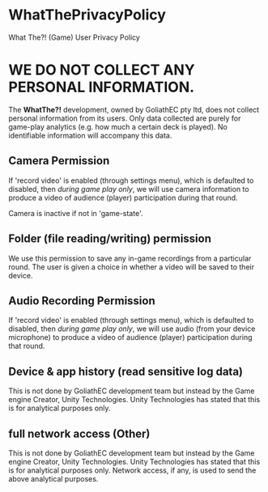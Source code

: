 # WhatThePrivacyPolicy
What The?! (Game) User Privacy Policy

# WE DO NOT COLLECT ANY PERSONAL INFORMATION. 

The **WhatThe?!** development, owned by GoliathEC pty ltd, does not collect personal information from its users. Only data collected are purely for game-play analytics (e.g. how much a certain deck is played). No identifiable information will accompany this data.

## Camera Permission

If 'record video' is enabled (through settings menu), which is defaulted to disabled, then *during game play only*, we will use camera information to produce a video of audience (player) participation during that round. 

Camera is inactive if not in 'game-state'.

## Folder (file reading/writing) permission

We use this permission to save any in-game recordings from a particular round. The user is given a choice in whether a video will be saved to their device. 

## Audio Recording Permission

If 'record video' is enabled (through settings menu), which is defaulted to disabled, then *during game play only*, we will use audio (from your device microphone) to produce a video of audience (player) participation during that round. 


## Device & app history (read sensitive log data)

This is not done by GoliathEC development team but instead by the Game engine Creator, Unity Technologies. Unity Technologies has stated that this is for analytical purposes only.    

## full network access (Other)

This is not done by GoliathEC development team but instead by the Game engine Creator, Unity Technologies. Unity Technologies has stated that this is for analytical purposes only. Network access, if any, is used to send the above analytical purposes.      
